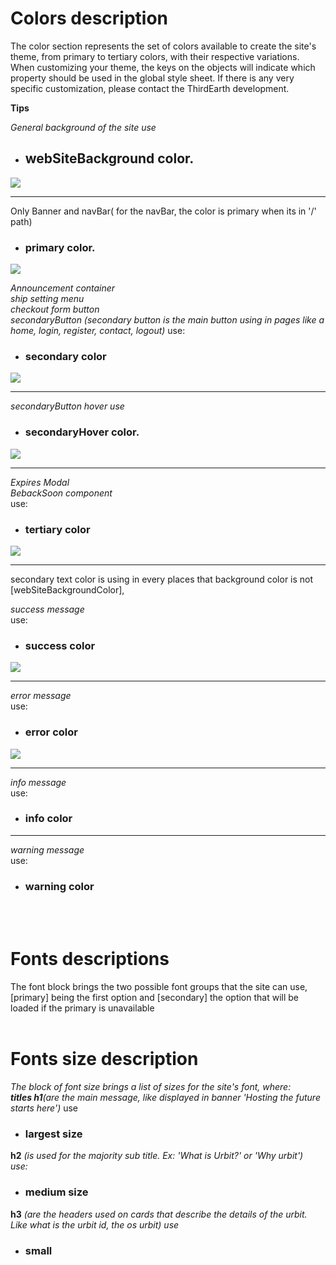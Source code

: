 # Colors description

The color section represents the set of colors available to create the site's theme, from primary to tertiary colors, with their respective variations. When customizing your theme, the keys on the objects will indicate which property should be used in the global style sheet. If there is any very specific customization, please contact the ThirdEarth development.

**Tips**

*General background of the site use* 

- ## webSiteBackground color. 

<img src="./webSiteBackground.jpg">

<br/>
<hr/>

Only Banner and navBar( for the navBar, the color is primary when its in '/' path) 

- ### primary color.

<img src="./banner.png">

  *Announcement container* <br/>
  *ship setting menu* <br/>
  *checkout form button* <br/>
  *secondaryButton (secondary button is the main button using in pages like a home, login, register, contact, logout)*
   use:
   
- ### secondary color

<img src="./secondaryColor.jpg">
<hr/>

*secondaryButton hover use*
- ### secondaryHover color. 

<img src="./secondaryHover.jpg">
<hr/>

*Expires Modal* <br/>
*BebackSoon component*<br/>
    use:
- ### tertiary color
<img src="./tertiaryColor.jpg">
<hr/>

 secondary text color is using in every places that background color is not [webSiteBackgroundColor], 
 
*success message*<br/>
use:
- ### success color
<img src="./success.jpg">
<hr/>

*error message*<br/>
use:
- ### error color
<img src="./error.jpg">
<hr/>

*info message*<br/>
use:
- ### info color
<hr/>

*warning message*<br/>
use:
- ### warning color
<br/>
<br/>


# Fonts descriptions 
The font block brings the two possible font groups that the site can use, [primary] being the first option and [secondary] the option that will be loaded if the primary is unavailable
<br/>
<br/>

# Fonts size description
*The block of font size brings a list of sizes for the site's font, where: <br/> **titles h1**(are the main message, like displayed in banner 'Hosting the future starts here')*
 use 
- ### largest size
 
 **h2** *(is used for the majority sub title. Ex: 'What is Urbit?' or 'Why urbit') <br/>use:*
 - ### medium size
 
 **h3** *(are the headers used on cards that describe the details of the urbit. Like what is the urbit id, the os urbit) use*
 - ### small
